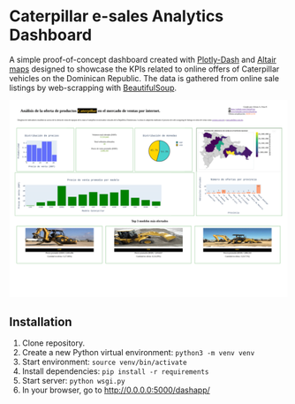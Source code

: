 # Caterpillar e-sales Analytics Dashboard

A simple proof-of-concept dashboard created with [Plotly-Dash](https://pypi.org/project/dash/) and [Altair maps](https://pypi.org/project/altair/) designed to showcase the KPIs related to online offers of Caterpillar vehicles on the Dominican Republic. The data is gathered from online sale listings by web-scrapping with [BeautifulSoup](https://pypi.org/project/beautifulsoup4/).  

<div style="text-align:center">
<img src="Dash-1.png" alt="drawing" width="750">
</div>

## Installation

1. Clone repository.
2. Create a new Python virtual environment: ```python3 -m venv venv```
3. Start environment: ```source venv/bin/activate```
4. Install dependencies: ```pip install -r requirements```
5. Start server: ```python wsgi.py```
6. In your browser, go to http://0.0.0.0:5000/dashapp/